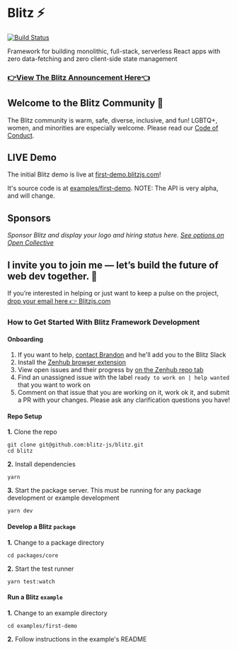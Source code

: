 # Blitz ⚡️

[![Build Status](https://img.shields.io/endpoint.svg?url=https%3A%2F%2Factions-badge.atrox.dev%2Fblitz-js%2Fblitz%2Fbadge%3Fref%3Dcanary&style=flat)](https://actions-badge.atrox.dev/blitz-js/blitz/goto?ref=canary)

Framework for building monolithic, full-stack, serverless React apps with zero data-fetching and zero client-side state management

### [👉View The Blitz Announcement Here👈](https://twitter.com/flybayer/status/1229425878481793024)

## Welcome to the Blitz Community 👋

The Blitz community is warm, safe, diverse, inclusive, and fun! LGBTQ+, women, and minorities are especially welcome. Please read our [Code of Conduct](https://github.com/blitz-js/blitz/blob/canary/CODE_OF_CONDUCT.md).

## LIVE Demo

The initial Blitz demo is live at [first-demo.blitzjs.com](https://first-demo.blitzjs.com/)!

It's source code is at [examples/first-demo](https://github.com/blitz-js/blitz/blob/canary/examples/first-demo). NOTE: The API is very alpha, and will change.

## Sponsors

_Sponsor Blitz and display your logo and hiring status here. [See options on Open Collective](https://opencollective.com/blitzjs)_

## I invite you to join me — let’s build the future of web dev together. 🤝

If you’re interested in helping or just want to keep a pulse on the project, [drop your email here 👉 Blitzjs.com](https://blitzjs.com)

### How to Get Started With Blitz Framework Development

#### Onboarding

1. If you want to help, [contact Brandon](mailto:b@bayer.ws) and he'll add you to the Blitz Slack
2. Install the [Zenhub browser extension](https://www.zenhub.com/extension)
3. View open issues and their progress by [on the Zenhub repo tab](https://github.com/blitz-js/blitz#workspaces/blitz-5e4dcfb36c3c6a4c02bf070f/board?repos=241215865)
4. Find an unassigned issue with the label `ready to work on | help wanted` that you want to work on
5. Comment on that issue that you are working on it, work ok it, and submit a PR with your changes. Please ask any clarification questions you have!

#### Repo Setup

**1.** Clone the repo

```
git clone git@github.com:blitz-js/blitz.git
cd blitz
```

**2.** Install dependencies

```
yarn
```

**3.** Start the package server. This must be running for any package development or example development

```
yarn dev
```

#### Develop a Blitz `package`

**1.** Change to a package directory

```
cd packages/core
```

**2.** Start the test runner

```
yarn test:watch
```

#### Run a Blitz `example`

**1.** Change to an example directory

```
cd examples/first-demo
```

**2.** Follow instructions in the example's README
